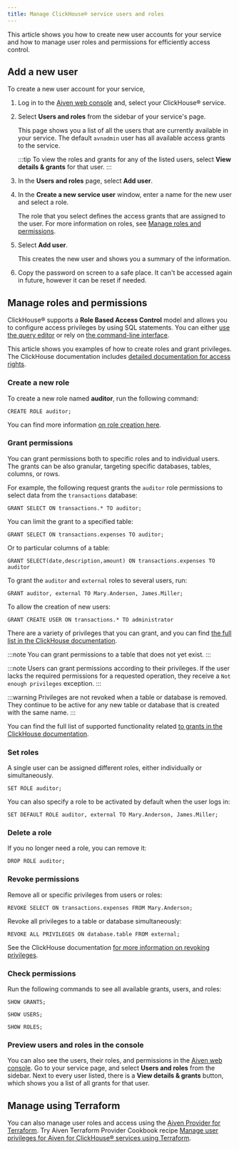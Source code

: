 ```yaml
---
title: Manage ClickHouse® service users and roles
---
```


This article shows you how to create new user accounts for your service
and how to manage user roles and permissions for efficiently access
control.

## Add a new user

To create a new user account for your service,

1.  Log in to the [Aiven web console](https://console.aiven.io/) and,
    select your ClickHouse® service.

2.  Select **Users and roles** from the sidebar of your service\'s page.

    This page shows you a list of all the users that are currently
    available in your service. The default `avnadmin` user has all
    available access grants to the service.

    :::tip
    To view the roles and grants for any of the listed users, select
    **View details & grants** for that user.
    :::

3.  In the **Users and roles** page, select **Add user**.

4.  In the **Create a new service user** window, enter a name for the
    new user and select a role.

    The role that you select defines the access grants that are assigned
    to the user. For more information on roles, see
    [Manage roles and permissions](/docs/products/clickhouse/howto/manage-users-roles#manage-roles-and-permissions).

5.  Select **Add user**.

    This creates the new user and shows you a summary of the
    information.

6.  Copy the password on screen to a safe place. It can\'t be accessed
    again in future, however it can be reset if needed.

## Manage roles and permissions

ClickHouse® supports a **Role Based Access Control** model and allows
you to configure access privileges by using SQL statements. You can
either [use the query editor](query-databases) or rely on
[the command-line interface](connect-with-clickhouse-cli).

This article shows you examples of how to create roles and grant
privileges. The ClickHouse documentation includes [detailed
documentation for access
rights](https://clickhouse.com/docs/en/operations/access-rights/).

### Create a new role

To create a new role named **auditor**, run the following command:

``` 
CREATE ROLE auditor;
```

You can find more information [on role creation
here](https://clickhouse.com/docs/en/sql-reference/statements/create/role/).

### Grant permissions

You can grant permissions both to specific roles and to individual
users. The grants can be also granular, targeting specific databases,
tables, columns, or rows.

For example, the following request grants the `auditor` role permissions
to select data from the `transactions` database:

``` 
GRANT SELECT ON transactions.* TO auditor;
```

You can limit the grant to a specified table:

``` 
GRANT SELECT ON transactions.expenses TO auditor;
```

Or to particular columns of a table:

``` 
GRANT SELECT(date,description,amount) ON transactions.expenses TO auditor
```

To grant the `auditor` and `external` roles to several users, run:

``` 
GRANT auditor, external TO Mary.Anderson, James.Miller;
```

To allow the creation of new users:

``` 
GRANT CREATE USER ON transactions.* TO administrator
```

There are a variety of privileges that you can grant, and you can find
[the full list in the ClickHouse
documentation](https://clickhouse.com/docs/en/sql-reference/statements/grant/#privileges).

:::note
You can grant permissions to a table that does not yet exist.
:::

:::note
Users can grant permissions according to their privileges. If the user
lacks the required permissions for a requested operation, they receive a
`Not enough privileges` exception.
:::

:::warning
Privileges are not revoked when a table or database is removed. They
continue to be active for any new table or database that is created with
the same name.
:::

You can find the full list of supported functionality related [to grants
in the ClickHouse
documentation](https://clickhouse.com/docs/en/sql-reference/statements/grant/).

### Set roles

A single user can be assigned different roles, either individually or
simultaneously.

``` 
SET ROLE auditor;
```

You can also specify a role to be activated by default when the user
logs in:

``` 
SET DEFAULT ROLE auditor, external TO Mary.Anderson, James.Miller;
```

### Delete a role

If you no longer need a role, you can remove it:

``` 
DROP ROLE auditor;
```

### Revoke permissions

Remove all or specific privileges from users or roles:

``` 
REVOKE SELECT ON transactions.expenses FROM Mary.Anderson;
```

Revoke all privileges to a table or database simultaneously:

``` 
REVOKE ALL PRIVILEGES ON database.table FROM external;
```

See the ClickHouse documentation [for more information on revoking
privileges](https://clickhouse.com/docs/en/sql-reference/statements/revoke/).

### Check permissions

Run the following commands to see all available grants, users, and
roles:

``` 
SHOW GRANTS;
```

``` 
SHOW USERS;
```

``` 
SHOW ROLES;
```

### Preview users and roles in the console

You can also see the users, their roles, and permissions in the [Aiven
web console](https://console.aiven.io/). Go to your service page, and
select **Users and roles** from the sidebar. Next to every user listed,
there is a **View details & grants** button, which shows you a list of
all grants for that user.

## Manage using Terraform

You can also manage user roles and access using the
[Aiven Provider for Terraform](/docs/tools/terraform). Try Aiven Terraform Provider Cookbook recipe [Manage user
privileges for Aiven for ClickHouse® services using
Terraform](https://aiven.io/developer/manage-user-privileges-clickhouse-terraform).
